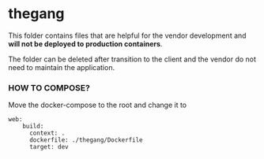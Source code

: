 # thegang

This folder contains files that are helpful for the vendor development and **will not be deployed to production
containers**.

The folder can be deleted after transition to the client and the vendor do not need to maintain the application.

### HOW TO COMPOSE?

Move the docker-compose to the root and change it to

```
web:
    build:
      context: .
      dockerfile: ./thegang/Dockerfile
      target: dev
```